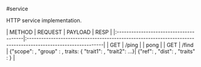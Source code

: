 #service

HTTP service implementation.

| METHOD | REQUEST                       | PAYLOAD | RESP                                                                                               |
|:---------------------------------------|:-------------------------------------------------------------------------------------------------------------|
| GET | /ping                            |  | pong |
| GET | /find                            |  {"scope": <num>, "group" : <string> , traits: { "trait1": <num or string>, "trait2": ...}| {"ref": <cluster ref>, "dist": <num>, "traits" : <object>} |

